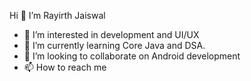  Hi 👋 I’m Rayirth Jaiswal

- 👀 I’m interested in development and UI/UX 
- 🌱 I’m currently learning Core Java and DSA.
- 💞️ I’m looking to collaborate on Android development
- 📫 How to reach me

<!---
Rayirth27/Rayirth27 is a ✨ special ✨ repository because its `README.md` (this file) appears on your GitHub profile.
You can click the Preview link to take a look at your changes.
--->
